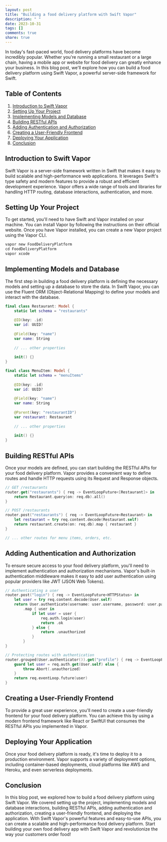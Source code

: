 ```yaml
---
layout: post
title: "Building a food delivery platform with Swift Vapor"
description: " "
date: 2023-10-31
tags: []
comments: true
share: true
---
```


In today's fast-paced world, food delivery platforms have become incredibly popular. Whether you're running a small restaurant or a large chain, having a mobile app or website for food delivery can greatly enhance your business. In this blog post, we'll explore how you can build a food delivery platform using Swift Vapor, a powerful server-side framework for Swift.

## Table of Contents
1. [Introduction to Swift Vapor](#introduction-to-swift-vapor)
2. [Setting Up Your Project](#setting-up-your-project)
3. [Implementing Models and Database](#implementing-models-and-database)
4. [Building RESTful APIs](#building-restful-apis)
5. [Adding Authentication and Authorization](#adding-authentication-and-authorization)
6. [Creating a User-Friendly Frontend](#creating-a-user-friendly-frontend)
7. [Deploying Your Application](#deploying-your-application)
8. [Conclusion](#conclusion)

## Introduction to Swift Vapor

Swift Vapor is a server-side framework written in Swift that makes it easy to build scalable and high-performance web applications. It leverages Swift's type safety and modern features to provide a robust and efficient development experience. Vapor offers a wide range of tools and libraries for handling HTTP routing, database interactions, authentication, and more.

## Setting Up Your Project

To get started, you'll need to have Swift and Vapor installed on your machine. You can install Vapor by following the instructions on their official website. Once you have Vapor installed, you can create a new Vapor project using the Vapor CLI.

```swift
vapor new FoodDeliveryPlatform
cd FoodDeliveryPlatform
vapor xcode
```

## Implementing Models and Database

The first step in building a food delivery platform is defining the necessary models and setting up a database to store the data. In Swift Vapor, you can use the Fluent ORM (Object-Relational Mapping) to define your models and interact with the database.

```swift
final class Restaurant: Model {
    static let schema = "restaurants"
    
    @ID(key: .id)
    var id: UUID?
    
    @Field(key: "name")
    var name: String
    
    // ... other properties
    
    init() {}
}

final class MenuItem: Model {
    static let schema = "menuItems"
    
    @ID(key: .id)
    var id: UUID?
    
    @Field(key: "name")
    var name: String
    
    @Parent(key: "restaurantID")
    var restaurant: Restaurant
    
    // ... other properties
    
    init() {}
}
```

## Building RESTful APIs

Once your models are defined, you can start building the RESTful APIs for your food delivery platform. Vapor provides a convenient way to define routes and handle HTTP requests using its Request and Response objects.

```swift
// GET /restaurants
router.get("restaurants") { req -> EventLoopFuture<[Restaurant]> in
    return Restaurant.query(on: req.db).all()
}

// POST /restaurants
router.post("restaurants") { req -> EventLoopFuture<Restaurant> in
    let restaurant = try req.content.decode(Restaurant.self)
    return restaurant.create(on: req.db).map { restaurant }
}

// ... other routes for menu items, orders, etc.
```

## Adding Authentication and Authorization

To ensure secure access to your food delivery platform, you'll need to implement authentication and authorization mechanisms. Vapor's built-in authentication middleware makes it easy to add user authentication using popular providers like JWT (JSON Web Tokens).

```swift
// Authenticating a user
router.post("login") { req -> EventLoopFuture<HTTPStatus> in
    let user = try req.content.decode(User.self)
    return User.authenticate(username: user.username, password: user.password, on: req.db)
        .map { user in
            if let user = user {
                req.auth.login(user)
                return .ok
            } else {
                return .unauthorized
            }
        }
}

// Protecting routes with authentication
router.grouped(User.authenticator()).get("profile") { req -> EventLoopFuture<User> in
    guard let user = req.auth.get(User.self) else {
        throw Abort(.unauthorized)
    }
    return req.eventLoop.future(user)
}
```

## Creating a User-Friendly Frontend

To provide a great user experience, you'll need to create a user-friendly frontend for your food delivery platform. You can achieve this by using a modern frontend framework like React or SwiftUI that consumes the RESTful APIs you implemented in Vapor.

## Deploying Your Application

Once your food delivery platform is ready, it's time to deploy it to a production environment. Vapor supports a variety of deployment options, including container-based deployments, cloud platforms like AWS and Heroku, and even serverless deployments.

## Conclusion

In this blog post, we explored how to build a food delivery platform using Swift Vapor. We covered setting up the project, implementing models and database interactions, building RESTful APIs, adding authentication and authorization, creating a user-friendly frontend, and deploying the application. With Swift Vapor's powerful features and easy-to-use APIs, you can create a scalable and high-performance food delivery platform. Start building your own food delivery app with Swift Vapor and revolutionize the way your customers order food!